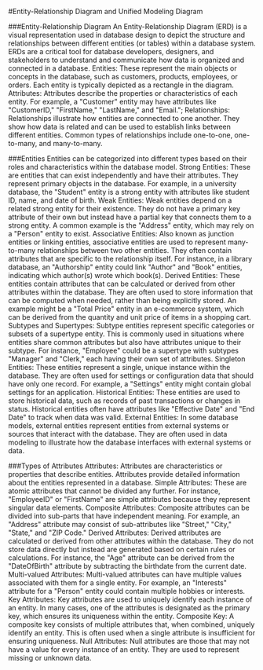 #Entity-Relationship Diagram and Unified Modeling Diagram

###Entity-Relationship Diagram
An Entity-Relationship Diagram (ERD) is a visual representation used in database design to depict the structure and relationships between different entities (or tables) within a database system. ERDs are a critical tool for database developers, designers, and stakeholders to understand and communicate how data is organized and connected in a database.
Entities: These represent the main objects or concepts in the database, such as customers, products, employees, or orders. Each entity is typically depicted as a rectangle in the diagram.
Attributes: Attributes describe the properties or characteristics of each entity. For example, a "Customer" entity may have attributes like "CustomerID," "FirstName," "LastName," and "Email.";
Relationships: Relationships illustrate how entities are connected to one another. They show how data is related and can be used to establish links between different entities. Common types of relationships include one-to-one, one-to-many, and many-to-many.

###Entities
Entities can be categorized into different types based on their roles and characteristics within the database model. 
Strong Entities: These are entities that can exist independently and have their attributes. They represent primary objects in the database. For example, in a university database, the "Student" entity is a strong entity with attributes like student ID, name, and date of birth.
Weak Entities: Weak entities depend on a related strong entity for their existence. They do not have a primary key attribute of their own but instead have a partial key that connects them to a strong entity. A common example is the "Address" entity, which may rely on a "Person" entity to exist.
Associative Entities: Also known as junction entities or linking entities, associative entities are used to represent many-to-many relationships between two other entities. They often contain attributes that are specific to the relationship itself. For instance, in a library database, an "Authorship" entity could link "Author" and "Book" entities, indicating which author(s) wrote which book(s).
Derived Entities: These entities contain attributes that can be calculated or derived from other attributes within the database. They are often used to store information that can be computed when needed, rather than being explicitly stored. An example might be a "Total Price" entity in an e-commerce system, which can be derived from the quantity and unit price of items in a shopping cart.
Subtypes and Supertypes: Subtype entities represent specific categories or subsets of a supertype entity. This is commonly used in situations where entities share common attributes but also have attributes unique to their subtype. For instance, "Employee" could be a supertype with subtypes "Manager" and "Clerk," each having their own set of attributes.
Singleton Entities: These entities represent a single, unique instance within the database. They are often used for settings or configuration data that should have only one record. For example, a "Settings" entity might contain global settings for an application.
Historical Entities: These entities are used to store historical data, such as records of past transactions or changes in status. Historical entities often have attributes like "Effective Date" and "End Date" to track when data was valid.
External Entities: In some database models, external entities represent entities from external systems or sources that interact with the database. They are often used in data modeling to illustrate how the database interfaces with external systems or data.

###Types of Attributes
Attributes: Attributes are characteristics or properties that describe entities. Attributes provide detailed information about the entities represented in a database.
Simple Attributes: These are atomic attributes that cannot be divided any further. For instance, "EmployeeID" or "FirstName" are simple attributes because they represent singular data elements.
Composite Attributes: Composite attributes can be divided into sub-parts that have independent meaning. For example, an "Address" attribute may consist of sub-attributes like "Street," "City," "State," and "ZIP Code."
Derived Attributes: Derived attributes are calculated or derived from other attributes within the database. They do not store data directly but instead are generated based on certain rules or calculations. For instance, the "Age" attribute can be derived from the "DateOfBirth" attribute by subtracting the birthdate from the current date.
Multi-valued Attributes: Multi-valued attributes can have multiple values associated with them for a single entity. For example, an "Interests" attribute for a "Person" entity could contain multiple hobbies or interests.
Key Attributes: Key attributes are used to uniquely identify each instance of an entity. In many cases, one of the attributes is designated as the primary key, which ensures its uniqueness within the entity.
Composite Key: A composite key consists of multiple attributes that, when combined, uniquely identify an entity. This is often used when a single attribute is insufficient for ensuring uniqueness.
Null Attributes: Null attributes are those that may not have a value for every instance of an entity. They are used to represent missing or unknown data.

